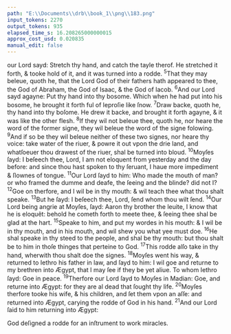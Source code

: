 ```yaml
---
path: "E:\\Documents\\drb\\book_1\\png\\183.png"
input_tokens: 2270
output_tokens: 935
elapsed_time_s: 16.208265000000015
approx_cost_usd: 0.020835
manual_edit: false
---
```

our Lord sayd: Stretch thy hand, and catch the tayle therof. He stretched it forth, & tooke hold of it, and it was turned into a rodde. <sup>5</sup>That they may beleue, quoth he, that the Lord God of their fathers hath appeared to thee, the God of Abraham, the God of Isaac, & the God of Iacob. <sup>6</sup>And our Lord sayd agayne: Put thy hand into thy bosome. Which when he had put into his bosome, he brought it forth ful of leproſie like ſnow. <sup>7</sup>Draw backe, quoth he, thy hand into thy boſome. He drew it backe, and brought it forth agayne, & it was like the other flesh. <sup>8</sup>If they wil not beleue thee, quoth he, nor heare the word of the former signe, they wil beleue the word of the signe folowing. <sup>9</sup>And if so be they wil beleue neither of these two signes, nor heare thy voice: take water of the riuer, & powre it out vpon the drie land, and whatſoeuer thou drawest of the riuer, shal be turned into bloud. <sup>10</sup>Moyſes ſayd: I beſeech thee, Lord, I am not eloquent from yesterday and the day before: and since thou hast spoken to thy ſeruant, I haue more impediment & ſlownes of tongue. <sup>11</sup>Our Lord ſayd to him: Who made the mouth of man? or who framed the dumme and deafe, the ſeeing and the blinde? did not I? <sup>12</sup>Goe on therfore, and I wil be in thy mouth: & wil teach thee what thou shalt speake. <sup>13</sup>But he ſayd: I beſeech thee, Lord, ſend whom thou wilt ſend. <sup>14</sup>Our Lord being angrie at Moyſes, ſayd: Aaron thy brother the leuite, I know that he is eloquẽt: behold he cometh forth to meete thee, & ſeeing thee shal be glad at the hart. <sup>15</sup>Speake to him, and put my wordes in his mouth: & I wil be in thy mouth, and in his mouth, and wil shew you what yee must doe. <sup>16</sup>He shal speake in thy steed to the people, and shal be thy mouth: but thou shalt be to him in thoſe thinges that perteine to God. <sup>17</sup>This rodde alſo take in thy hand, wherwith thou shalt doe the signes. <sup>18</sup>Moyſes went his way, & returned to Iethro his father in law, and ſayd to him: I wil goe and returne to my brethren into Ægypt, that I may ſee if they be yet aliue. To whom Iethro ſayd: Goe in peace. <sup>19</sup>Therfore our Lord ſayd to Moyſes in Madian: Goe, and returne into Ægypt: for they are al dead that ſought thy life. <sup>20</sup>Moyſes therfore tooke his wife, & his children, and ſet them vpon an aſſe: and returned into Ægypt, carying the rodde of God in his hand. <sup>21</sup>And our Lord ſaid to him returning into Ægypt:

<aside>God deſigned a rodde for an inſtrument to work miracles.</aside>

[^1]: God deſigned a rodde for an inſtrument to work miracles.